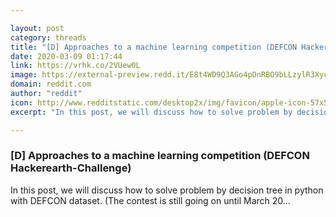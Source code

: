 ```yaml
---

layout: post
category: threads
title: "[D] Approaches to a machine learning competition (DEFCON Hackerearth-Challenge)"
date: 2020-03-09 01:17:44
link: https://vrhk.co/2VUew0L
image: https://external-preview.redd.it/E8t4WD9Q3AGo4pOnRBO9bLLzylR3Xyc3YsdcrDEPizM.jpg?width=1200&height=628.272251309&auto=webp&crop=1200:628.272251309,smart&s=f0db0a9ec4c9aed737eb924bef1be9504be93735
domain: reddit.com
author: "reddit"
icon: http://www.redditstatic.com/desktop2x/img/favicon/apple-icon-57x57.png
excerpt: "In this post, we will discuss how to solve problem by decision tree in python with DEFCON dataset. (The contest is still going on until March 20..."

---
```


### [D] Approaches to a machine learning competition (DEFCON Hackerearth-Challenge)

In this post, we will discuss how to solve problem by decision tree in python with DEFCON dataset. (The contest is still going on until March 20...